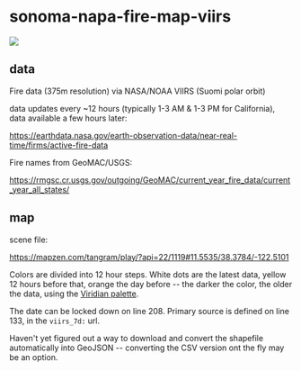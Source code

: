 # sonoma-napa-fire-map-viirs

![](https://s3.amazonaws.com/mapzen-assets/resources/viirs-375-napa/sonoma_napa_fire_map.png)

## data

Fire data (375m resolution) via NASA/NOAA VIIRS (Suomi polar orbit)

data updates every ~12 hours (typically 1-3 AM & 1-3 PM for California), data available a few hours later:

https://earthdata.nasa.gov/earth-observation-data/near-real-time/firms/active-fire-data

Fire names from GeoMAC/USGS:

https://rmgsc.cr.usgs.gov/outgoing/GeoMAC/current_year_fire_data/current_year_all_states/

## map 

scene file:

https://mapzen.com/tangram/play/?api=22/1119#11.5535/38.3784/-122.5101

Colors are divided into 12 hour steps. White dots are the latest data, yellow 12 hours before that, orange the day before -- the darker the color, the older the data, using the [Viridian palette](https://github.com/politiken-journalism/scale-color-perceptual).

The date can be locked down on line 208. Primary source is defined on line 133, in the `viirs_7d:` url. 

Haven't yet figured out a way to download and convert the shapefile automatically into GeoJSON -- converting the CSV version ont the fly may be an option.
